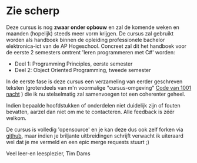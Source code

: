 # Zie scherp

Deze cursus is nog **zwaar onder opbouw** en zal de komende weken en maanden (hopelijk) steeds meer vorm krijgen. De cursus zal gebruikt worden als handboek binnen de opleiding professionele bachelor elektronica-ict van de AP Hogeschool. Concreet zal dit het handboek voor de eerste 2 semesters omtrent 'leren programmeren met C#' worden:
* Deel 1: Programming Principles, eerste semester
* Deel 2: Object Oriented Programming, tweede semester

In de eerste fase is deze cursus een verzameling van eerder geschreven teksten (grotendeels van m'n voormalige "cursus-omgeving" [Code van 1001 nacht](https://codevan1001nacht.wordpress.com/) ) die ik nu stelselmatig zal samenvoegen tot een coherenter geheel. 

Indien bepaalde hoofdstukken of onderdelen niet duidelijk zijn of fouten bevatten, aarzel dan niet om me te contacteren. Alle feedback is zéér welkom. 

De cursus is volledig 'opensource' en je kan deze dus ook zelf forken via [github](https://github.com/timdams/csharpbook), maar indien je briljante uitbreidingen schrijft verwacht ik uiteraard wel dat je me vermeld en een epic merge requests stuurt ;)

Veel leer-en leesplezier,
Tim Dams



